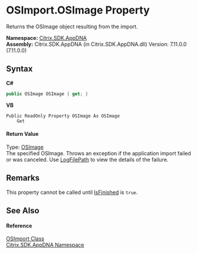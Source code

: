 # OSImport.OSImage Property 
 

Returns the OSImage object resulting from the import.

**Namespace:**&nbsp;[Citrix.SDK.AppDNA](index.md)<br />**Assembly:**&nbsp;Citrix.SDK.AppDNA (in Citrix.SDK.AppDNA.dll) Version: 7.11.0.0 (7.11.0.0)

## Syntax

**C#**
```csharp
public OSImage OSImage { get; }
```

**VB**
```vbnet
Public ReadOnly Property OSImage As OSImage
	Get
```


#### Return Value
Type: <a href="3392740e-a7b4-99c9-3be9-08c56344708c">OSImage</a><br />The specified OSImage. Throws an exception if the application import failed or was canceled. Use <a href="df5ebf0b-f936-2e9f-4043-be9a4243206d">LogFilePath</a> to view the details of the failure.

## Remarks
This property cannot be called until <a href="08f2e9d4-6b4a-97bc-07b1-285b692d55d9">IsFinished</a> is `true`.

## See Also


#### Reference
<a href="1886c956-303e-1e27-dff7-d74644248743">OSImport Class</a><br /><a href="fe2d265b-410b-8b11-1eb4-a790e0b062bf">Citrix.SDK.AppDNA Namespace</a><br />